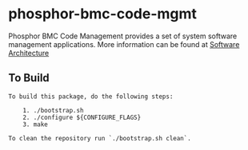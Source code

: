 # phosphor-bmc-code-mgmt
Phosphor BMC Code Management provides a set of system software management
applications. More information can be found at
[Software Architecture](https://github.com/openbmc/phosphor-dbus-interfaces/blob/master/xyz/openbmc_project/Software/README.md)

## To Build
```
To build this package, do the following steps:

    1. ./bootstrap.sh
    2. ./configure ${CONFIGURE_FLAGS}
    3. make

To clean the repository run `./bootstrap.sh clean`.
```
